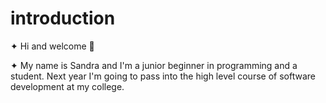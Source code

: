 # introduction
✦ Hi and welcome 🌙

✦ My name is Sandra and I'm a junior beginner in programming and a student. Next year I'm going to pass into the high level course of software development at my college.
